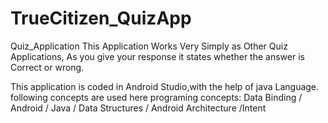# TrueCitizen_QuizApp
Quiz_Application
This Application Works Very Simply as Other Quiz Applications,
As you give your response it states  whether the  answer is 
Correct or wrong.

This application is coded in Android Studio,with the help of java Language.
following concepts are used here
programing concepts:
Data Binding / Android / Java / Data Structures / Android Architecture /Intent



